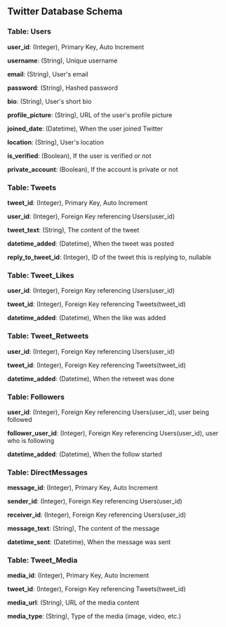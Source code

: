## Twitter Database Schema

### Table: Users

**user_id**: (Integer), Primary Key, Auto Increment

**username**: (String), Unique username

**email**: (String), User's email

**password**: (String), Hashed password

**bio**: (String), User's short bio

**profile_picture**: (String), URL of the user's profile picture

**joined_date**: (Datetime), When the user joined Twitter

**location**: (String), User's location

**is_verified**: (Boolean), If the user is verified or not

**private_account**: (Boolean), If the account is private or not


### Table: Tweets

**tweet_id**: (Integer), Primary Key, Auto Increment

**user_id**: (Integer), Foreign Key referencing Users(user_id)

**tweet_text**: (String), The content of the tweet

**datetime_added**: (Datetime), When the tweet was posted

**reply_to_tweet_id**: (Integer), ID of the tweet this is replying to, nullable


### Table: Tweet_Likes

**user_id**: (Integer), Foreign Key referencing Users(user_id)

**tweet_id**: (Integer), Foreign Key referencing Tweets(tweet_id)

**datetime_added**: (Datetime), When the like was added


### Table: Tweet_Retweets

**user_id**: (Integer), Foreign Key referencing Users(user_id)

**tweet_id**: (Integer), Foreign Key referencing Tweets(tweet_id)

**datetime_added**: (Datetime), When the retweet was done


### Table: Followers

**user_id**: (Integer), Foreign Key referencing Users(user_id), user being followed

**follower_user_id**: (Integer), Foreign Key referencing Users(user_id), user who is following

**datetime_added**: (Datetime), When the follow started


### Table: DirectMessages

**message_id**: (Integer), Primary Key, Auto Increment

**sender_id**: (Integer), Foreign Key referencing Users(user_id)

**receiver_id**: (Integer), Foreign Key referencing Users(user_id)

**message_text**: (String), The content of the message

**datetime_sent**: (Datetime), When the message was sent


### Table: Tweet_Media

**media_id**: (Integer), Primary Key, Auto Increment

**tweet_id**: (Integer), Foreign Key referencing Tweets(tweet_id)

**media_url**: (String), URL of the media content

**media_type**: (String), Type of the media (image, video, etc.)
